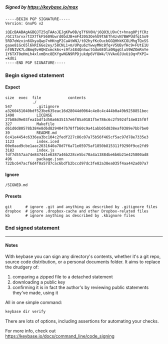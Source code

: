 ##### Signed by https://keybase.io/max
```
-----BEGIN PGP SIGNATURE-----
Version: GnuPG v2

iQEcBAABAgAGBQJT25qTAAoJEJgKPw0B/gTf6V0H/j6QO3LU9vCt+hnag0PjfCRz
/GC17arvxrtIX7fkF5609bwrd0bdJB+mF420G3OehU9TAETh4zvN7BWPUdfq1So9
5RD7eWzxin6GkyaQwp7nHKngP2CaAtWNJ/t02hyfKcOucbGGQHhkKCOLMhgTQxSS
gaae8iGc65l6kRI6Ge2ey/58CNL1+m/UPqu6zYwwyMNc8fq+V5UBvfHc9+FUtE1U
nf0NIVK7LdBmq9vHQHZxmck6s+i9fz484QnSwctGdo6EOla0NgqGluS9WZOmRnYe
1Y6TXT0eHmLh4xlxmBnc8EKfgwNGN9RPDjukdp6Vf8W4/lVVAxOJUxUiOq+PXPI=
=kdUi
-----END PGP SIGNATURE-----

```

<!-- END SIGNATURES -->

### Begin signed statement 

#### Expect

```
size  exec  file            contents                                                        
            ./                                                                              
547           .gitignore    a3260451040bdf523be635eac16d28044d0064c4e8c4c444b0a49b9258851bec
1490          LICENSE       27b08d9e03fea1bdf1d50a6635157e6f85a9181f5e786c6c2f5924f14e815f0f
327           Makefile      d61d0d80578b384e8d6d8294047b78ffb60c9a41abb05d838eaf0389e7bb7be0
39            README.md     6c41e4454c6336ea3bc104c2fedf227c86c07a75b56f465cf5ac97d78e7335e3
1123          index.iced    00e0aad9cbe1aac2031640a78d7f6a71e05975af1850b815311f9290f9ce2fd9
3182          index.js      fdf7d557aa74e847441e6387a46b228ce5bc70a4a13884be6b6b21e425800ad8
496           package.json  722bc647acf6d4f0a57d7cac6bdfb2bccd97dc3fe82a38ea035f4aa442ad07a7
```

#### Ignore

```
/SIGNED.md
```

#### Presets

```
git      # ignore .git and anything as described by .gitignore files
dropbox  # ignore .dropbox-cache and other Dropbox-related files    
kb       # ignore anything as described by .kbignore files          
```

<!-- summarize version = 0.0.9 -->

### End signed statement

<hr>

#### Notes

With keybase you can sign any directory's contents, whether it's a git repo,
source code distribution, or a personal documents folder. It aims to replace the drudgery of:

  1. comparing a zipped file to a detached statement
  2. downloading a public key
  3. confirming it is in fact the author's by reviewing public statements they've made, using it

All in one simple command:

```bash
keybase dir verify
```

There are lots of options, including assertions for automating your checks.

For more info, check out https://keybase.io/docs/command_line/code_signing